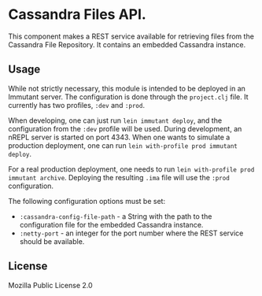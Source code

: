 # Cassandra Files API.

This component makes a REST service available for retrieving files from the Cassandra File Repository. It contains an embedded Cassandra instance.

## Usage

While not strictly necessary, this module is intended to be deployed in an Immutant server. The configuration is done through the `project.clj` file. It currently has two profiles, `:dev` and `:prod`.

When developing, one can just run `lein immutant deploy`, and the configuration from the `:dev` profile will be used. During development, an nREPL server is started on port 4343. When one wants to simulate a production deployment, one can run `lein with-profile prod immutant deploy`.

For a real production deployment, one needs to run `lein with-profile prod immutant archive`. Deploying the resulting `.ima` file will use the `:prod` configuration.

The following configuration options must be set:

- `:cassandra-config-file-path` - a String with the path to the configuration file for the embedded Cassandra instance.
- `:netty-port` - an integer for the port number where the REST service should be available.

## License

Mozilla Public License 2.0
